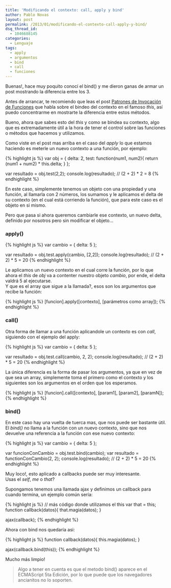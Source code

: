 ```yaml
---
title: 'Modificando el contexto: call, apply y bind'
author: Pablo Novas
layout: post
permalink: /2013/01/modificando-el-contexto-call-apply-y-bind/
dsq_thread_id:
  - 1046688145
categories:
  - Lenguaje
tags:
  - apply
  - argumentos
  - bind
  - call
  - funciones
---
```

Buenas!, hace muy poquito conocí el bind() y me dieron ganas de armar un post mostrando la diferencia entre los 3.

Antes de arrancar, te recomiendo que leas el post [Patrones de Invocación de Funciones][1] que habla sobre el bindeo del contexto en el famoso *this*, así puedo concentrarme en mostrarte la diferencia entre estos métodos.

Bueno, ahora que sabes esto del *this* y como se bindea su contexto, algo que es extremadamente útil a la hora de tener el control sobre las funciones o métodos que hacemos y utilizamos.

Como viste en el post mas arriba en el caso del *apply* lo que estamos haciendo es meterle un nuevo contexto a una función, por ejemplo:

{% highlight js %}
var obj = {
  delta: 2,
  test: function(num1, num2){
     return (num1 + num2) * this.delta;
  }
};

var resultado = obj.test(2,2);
console.log(resultado); // (2 + 2) * 2 = 8
 {% endhighlight %}

En este caso, simplemente tenemos un objeto con una propiedad y una función, al llamarla con 2 números, los sumamos y le aplicamos el delta de su contexto (en el cual está corriendo la función), que para este caso es el objeto en si mismo.

Pero que pasa si ahora queremos cambiarle ese contexto, un nuevo delta, definido por nosotros pero sin modificar el objeto&#8230;

### apply()

{% highlight js %}
var cambio = {
  delta: 5
};

var resultado = obj.test.apply(cambio, [2,2]);
console.log(resultado); // (2 + 2) * 5 = 20
 {% endhighlight %}

Le aplicamos un nuevo contexto en el cual corre la función, por lo que ahora el *this* de *obj* va a contenter nuestro objeto *cambio*, por ende, el delta valdrá 5 al ejecutarse.  
Y que es el array que sigue a la llamada?, esos son los argumentos que recibe la función:

{% highlight js %}
[funcion].apply([contexto], [parámetros como array]);
 {% endhighlight %}

### call()

Otra forma de llamar a una función aplicandole un contexto es con *call*, siguiendo con el ejemplo del apply:

{% highlight js %}
var cambio = {
  delta: 5
};

var resultado = obj.test.call(cambio, 2, 2);
console.log(resultado); // (2 + 2) * 5 = 20
 {% endhighlight %}

La única diferencia es la forma de pasar los argumentos, ya que en vez de que sea un array, simplemente toma el primero como el contexto y los siguientes son los argumentos en el orden que los esperamos.

{% highlight js %}
[funcion].call([contexto], [param1], [param2], [paramN]);
 {% endhighlight %}

### bind()

En este caso hay una vuelta de tuerca mas, que nos puede ser bastante útil.  
El *bind()* no llama a la función con un nuevo contexto, sino que nos devuelve una referencia a la función con ese nuevo contexto:

{% highlight js %}
var cambio = {
  delta: 5
};

var funcionConCambio = obj.test.bind(cambio);
var resultado = functionConCambio(2, 2);
console.log(resultado); // (2 + 2) * 5 = 20
 {% endhighlight %}

Muy loco!, esto aplicado a callbacks puede ser muy interesante.  
Usas el *self*, *me* o *that*?

Supongamos tenemos una llamada ajax y definimos un callback para cuando termina, un ejemplo común sería:

{% highlight js %}
// más código donde utilizamos el this
var that = this;
function callback(datos){
  that.magia(datos);
}

ajax(callback);
 {% endhighlight %}

Ahora con bind nos quedaría asi:

{% highlight js %}
function callback(datos){
  this.magia(datos);
}

ajax(callback.bind(this));
 {% endhighlight %}

Mucho más limpio!

> Algo a tener en cuenta es que el metodo bind() aparece en el ECMAScript 5ta Edición, por lo que puede que los navegadores ancianitos no lo soporten.

 [1]: http://fernetjs.com/2012/01/patrones-de-invocacion-de-funciones-this/ "Patrones de Invocación de Funciones: this"